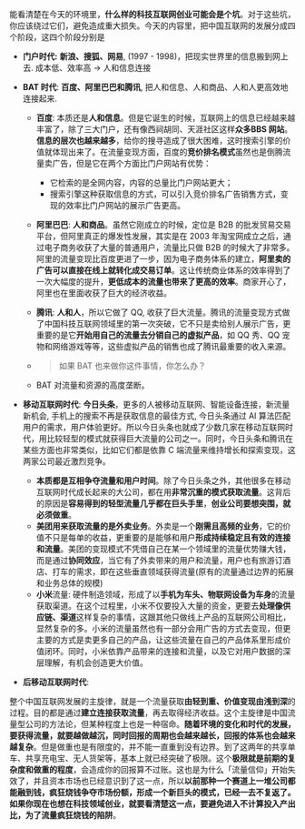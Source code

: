 能看清楚在今天的环境里，**什么样的科技互联网创业可能会是个坑**。对于这些坑，你应该绕过它们，避免造成重大损失。今天的内容里，把中国互联网的发展分成四个阶段，这四个阶段分别是

+ **门户时代:** **新浪、搜狐、网易**, (1997 - 1998)，把现实世界里的信息搬到网上去.  成本低、效率高 -> 人和信息连接

+ **BAT 时代**: **百度、阿里巴巴和腾讯**, 把人和信息、人和商品、人和人更高效地连接起来.

    + **百度**: 本质还是**人和信息**。但是它诞生的时候，互联网上的信息已经越来越丰富了，除了三大门户，还有像西祠胡同、天涯社区这样**众多BBS 网站**。**信息的层次也越来越多**，给你的搜寻造成了很大困难，这时搜索引擎的价值就体现出来了。在流量变现方面，百度的**竞价排名模式**虽然也是倒腾流量卖广告，但是它在两个方面比门户网站有优势：

        + 它检索的是全网内容，内容的总量比门户网站更大；
        + 搜索引擎这种获取信息的方式，可以引入竞价排名广告销售方式，变现的效率比门户网站的展示广告更高。

    + **阿里巴巴**: **人和商品**。虽然它刚成立的时候，定位是 B2B 的批发贸易交易平台，但阿里真正的爆发性发展，其实是在 2003 年淘宝网成立之后，通过电子商务收获了大量的普通用户，流量比只做 B2B 的时候大了非常多。阿里的流量变现比百度更进了一步，因为电子商务体系的建立，**阿里卖的广告可以直接在线上就转化成交易订单**。这让传统商业体系的效率得到了一次大幅度的提升，**更低成本的流量也带来了更高的效率**。商家开心了，阿里也在里面收获了巨大的经济收益。

    + **腾讯**: **人和人**，所以它做了 QQ, 收获了巨大流量。腾讯的流量变现方式做了中国科技互联网领域里的第一次突破，它不只是卖给别人展示广告，更重要的是它**开始用自己的流量去分销自己的虚拟产品**，如 QQ 秀、QQ 宠物和网络游戏等等，这些虚拟产品的销售也成了腾讯最重要的收入来源。

    + > 如果 BAT 也来做你这件事情，你怎么办？

    + BAT 对流量和资源的高度垄断。

+ **移动互联网时代**: **今日头条**，更多的人被移动互联网、智能设备连接，新流量新机会, 手机上的搜索不再是获取信息的最佳方式, 今日头条通过 AI 算法匹配用户的需求，用户体验更好。所以今日头条也就成了少数几家在移动互联网时代，用比较轻型的模式就获得巨大流量的公司之一。同时，今日头条和腾讯在某些方面也非常类似，比如它们都是依靠 C 端流量来维持增长和探索变现，这两家公司最近激烈竞争。

    + **本质都是互相争夺流量和用户时间**。除了今日头条之外，其他很多在移动互联网时代成长起来的大公司，都在用**非常沉重的模式获取流量**。这背后的原因是**容易得到的轻型流量几乎都在巨头手里**，**创业公司要想突围，就必须做重**。
    + **美团用来获取流量的是外卖业务**。外卖是一个**刚需且高频的业务**，它的价值不只是每单的收益，更重要的是能够和用户**形成持续稳定且有效的连接和流量**。美团的变现模式不凭借自己在某一个领域里的流量优势赚大钱，而是通过**协同效应**，当它有了外卖带来的用户和流量，用户也有旅游订酒店、打车的需求，即在这些垂直领域获得流量(原有的流量通过边界的拓展和业务总体的规模)
    + **小米**流量: 硬件制造领域，形成了以**手机为车头、物联网设备为车身**的流量获取渠道。在这个过程里，小米不仅要投入大量的资金，更要去**处理像供应链、渠道**这样复杂的事情，这跟其他只做线上产品的互联网公司相比，显然复杂的多。小米的流量虽然也有一部分会用广告的方式去变现，但更主要的方式是卖更多自己的产品，让这些流量在自己的产品体系里形成价值闭环。同时，小米依靠产品带来的连接和流量，以及它对用户数据的深层理解，有机会创造更大价值。

    

+ **后移动互联网时代**: 



整个中国互联网发展的主旋律，就是一个流量获取**由轻到重、价值变现由浅到深**的过程。目的都是通过**建立连接获取流量**，再去取得经济收益。这个主旋律是中国流量型公司的方法论，但某种程度上也是一种宿命。**随着环境的变化和时代的发展，要获得流量，就要越做越沉，同时回报的周期也会越来越长，回报的体系也会越来越复杂**。但是做重也是有限度的，并不能一直重到没有边界。到了这两年的共享单车、共享充电宝、无人货架等，基本上就已经突破了极限。这个**极限就是前期的复杂度和做重的程度**，会造成你的回报算不过账。这也是为什么「流量信仰」开始失效了，并且资本市场也已经意识到了这一点，所以**以前那种一个赛道上一堆公司都能融到钱，疯狂烧钱争夺市场份额，形成一个新巨头的模式，已经一去不复返了。如果你现在也想在科技领域创业，就要看清楚这一点，要避免进入不计算投入产出比，为了流量疯狂烧钱的陷阱**。